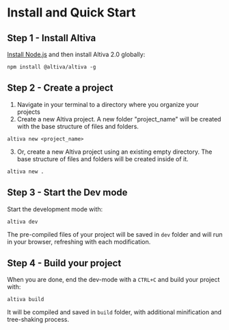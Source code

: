 # Install and Quick Start

## Step 1 - Install Altiva

[Install Node.js](https://nodejs.org/en/download/) and then install Altiva 2.0 globally:

```shell
npm install @altiva/altiva -g
```

## Step 2 - Create a project

 1. Navigate in your terminal to a directory where you organize your projects
 2. Create a new Altiva project. A new folder "project_name" will be created with the base structure of files and folders.

```shell
altiva new <project_name>
```

 3. Or, create a new Altiva project using an existing empty directory. The base structure of files and folders will be created inside of it.

```shell
altiva new .
```

## Step 3 - Start the Dev mode

Start the development mode with:

```shell
altiva dev
```

The pre-compiled files of your project will be saved in `dev` folder and will run in your browser, refreshing with each modification.

## Step 4 - Build your project

When you are done, end the dev-mode with a `CTRL+C` and build your project with:

```shell
altiva build
```

It will be compiled and saved in `build` folder, with additional minification and tree-shaking process.